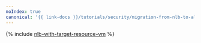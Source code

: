 ```yaml
---
noIndex: true
canonical: '{{ link-docs }}/tutorials/security/migration-from-nlb-to-alb/nlb-with-target-resource-vm'
---
```


{% include [nlb-with-target-resource-vm](../../../_tutorials/security/nlb-with-target-resource-vm.md) %}
